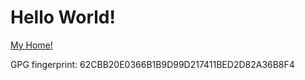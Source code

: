 # Hello World!
[My Home!](https://github.com/llzzmm645)

GPG fingerprint: 62CBB20E0366B1B9D99D217411BED2D82A36B8F4
